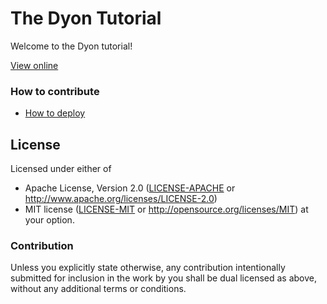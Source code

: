 # The Dyon Tutorial

Welcome to the Dyon tutorial!

[View online](http://www.piston.rs/dyon-tutorial/)

### How to contribute

- [How to deploy](https://github.com/PistonDevelopers/dyon-tutorial/issues)

## License

Licensed under either of
 * Apache License, Version 2.0 ([LICENSE-APACHE](LICENSE-APACHE) or http://www.apache.org/licenses/LICENSE-2.0)
 * MIT license ([LICENSE-MIT](LICENSE-MIT) or http://opensource.org/licenses/MIT)
at your option.

### Contribution

Unless you explicitly state otherwise, any contribution intentionally submitted
for inclusion in the work by you shall be dual licensed as above, without any
additional terms or conditions.

